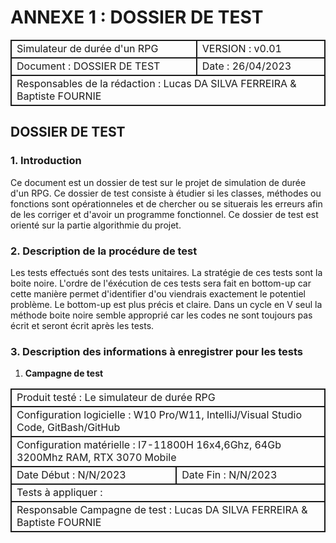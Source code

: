 # ANNEXE 1 : DOSSIER DE TEST
<style>
    table {
        width: 100%;
    }
    td {
        border: 2px solid;
    }
</style>
<table>
    <thead>
        <tr>
            <td>Simulateur de durée d'un RPG</td>
            <td>VERSION : v0.01</td>
        </tr>
    </thead>
    <tbody>
        <tr>
            <td>Document : DOSSIER DE TEST</td>
            <td>Date : 26/04/2023</td>
        </tr>
        <tr>
            <td colspan=2>Responsables de la rédaction : Lucas DA SILVA FERREIRA & Baptiste FOURNIE</td>
        </tr>
    </tbody>
</table>

## **DOSSIER DE TEST**

### 1. **Introduction**

Ce document est un dossier de test sur le projet de simulation de durée d'un RPG. Ce dossier de test consiste à étudier si les classes, méthodes ou fonctions sont opérationneles et de chercher ou se situerais les erreurs afin de les corriger et d'avoir un programme fonctionnel. Ce dossier de test est orienté sur la partie algorithmie du projet.

### 2. **Description de la procédure de test**

Les tests effectués sont des tests unitaires. La stratégie de ces tests sont la boite noire. L'ordre de l'éxécution de ces tests sera fait en bottom-up car cette manière permet d'identifier d'ou viendrais exactement le potentiel problème. Le bottom-up est plus précis et claire. Dans un cycle en V seul la méthode boite noire semble approprié car les codes ne sont toujours pas écrit et seront écrit après les tests.

### 3. **Description des informations à enregistrer pour les tests**
1. **Campagne de test**

<table>
    <thead>
        <tr>
            <td colspan=2>Produit testé : Le simulateur de durée RPG</td>
        </tr>
    </thead>
    <tbody>
        <tr>
            <td colspan=2>Configuration logicielle : W10 Pro/W11, IntelliJ/Visual Studio Code, GitBash/GitHub </td>
        </tr>
        <tr>
            <td colspan=2>Configuration matérielle : I7-11800H 16x4,6Ghz, 64Gb 3200Mhz RAM, RTX 3070 Mobile</td>
        </tr>
        <tr>
            <td>Date Début : N/N/2023</td>
            <td>Date Fin : N/N/2023</td>
        </tr>
        <tr>
            <td colspan=2>Tests à appliquer :</td>
        </tr>
        <tr>
            <td colspan=2>Responsable Campagne de test : Lucas DA SILVA FERREIRA & Baptiste FOURNIE</td>
        </tr>
    </tbody>
</table>